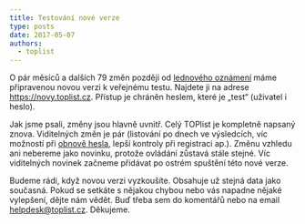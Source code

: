```yaml
---
title: Testování nové verze
type: posts
date: 2017-05-07
authors:
  - toplist
---
```

O pár měsíců a dalších 79 změn později od [lednového oznámení](../restart/) máme připravenou novou verzi k veřejnému testu. Najdete ji na adrese https://novy.toplist.cz. Přístup je chráněn heslem, které je „test“ (uživatel i heslo).

Jak jsme psali, změny jsou hlavně uvnitř. Celý TOPlist je kompletně napsaný znova. Viditelných změn je pár (listování po dnech ve výsledcích, víc možností při [obnově hesla](../zmena-hesla/), lepší kontroly při registraci ap.). Změnu vzhledu ani nebereme jako novinku, protože ovládání zůstavá stále stejné. Víc viditelných novinek začneme přidávat po ostrém spuštění této nové verze.

Budeme rádi, když novou verzi vyzkoušíte. Obsahuje už stejná data jako současná. Pokud se setkáte s nějakou chybou nebo vás napadne nějaké vylepšení, dějte nám vědět. Buď třeba sem do komentářů nebo na email helpdesk@toplist.cz. Děkujeme.